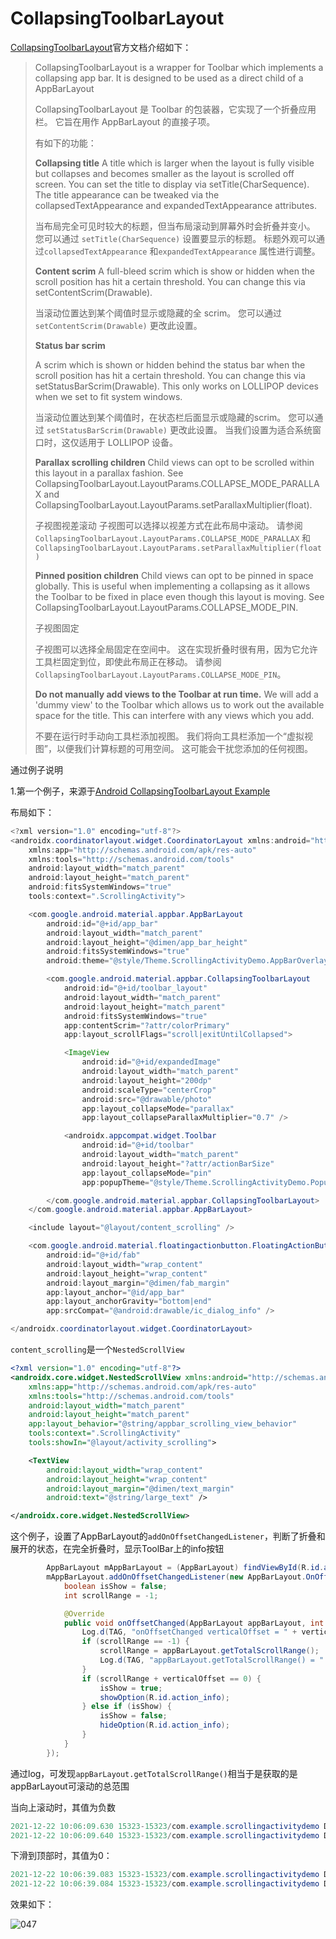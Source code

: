 # CollapsingToolbarLayout

[CollapsingToolbarLayout](https://developer.android.com/reference/com/google/android/material/appbar/CollapsingToolbarLayout)官方文档介绍如下：

> CollapsingToolbarLayout is a wrapper for Toolbar which implements a collapsing app bar. It is designed to be used as a direct child of a AppBarLayout
>
> CollapsingToolbarLayout 是 Toolbar 的包装器，它实现了一个折叠应用栏。 它旨在用作 AppBarLayout 的直接子项。
>
> 有如下的功能：
>
> **Collapsing title**
> A title which is larger when the layout is fully visible but collapses and becomes smaller as the layout is scrolled off screen. You can set the title to display via setTitle(CharSequence). The title appearance can be tweaked via the collapsedTextAppearance and expandedTextAppearance attributes.
>
> 当布局完全可见时较大的标题，但当布局滚动到屏幕外时会折叠并变小。 您可以通过 `setTitle(CharSequence)` 设置要显示的标题。 标题外观可以通过`collapsedTextAppearance` 和`expandedTextAppearance` 属性进行调整。
>
> **Content scrim**
> A full-bleed scrim which is show or hidden when the scroll position has hit a certain threshold. You can change this via setContentScrim(Drawable).
>
> 当滚动位置达到某个阈值时显示或隐藏的全 scrim。 您可以通过 `setContentScrim(Drawable)` 更改此设置。
>
> **Status bar scrim** 
>
> A scrim which is shown or hidden behind the status bar when the scroll position has hit a certain threshold. You can change this via setStatusBarScrim(Drawable). This only works on LOLLIPOP devices when we set to fit system windows.
>
> 当滚动位置达到某个阈值时，在状态栏后面显示或隐藏的scrim。 您可以通过 `setStatusBarScrim(Drawable)` 更改此设置。 当我们设置为适合系统窗口时，这仅适用于 LOLLIPOP 设备。
>
> **Parallax scrolling children**
> Child views can opt to be scrolled within this layout in a parallax fashion. See CollapsingToolbarLayout.LayoutParams.COLLAPSE_MODE_PARALLAX and CollapsingToolbarLayout.LayoutParams.setParallaxMultiplier(float).
>
> 子视图视差滚动
> 子视图可以选择以视差方式在此布局中滚动。 请参阅 `CollapsingToolbarLayout.LayoutParams.COLLAPSE_MODE_PARALLAX` 和 `CollapsingToolbarLayout.LayoutParams.setParallaxMultiplier(float)`
>
> **Pinned position children**
> Child views can opt to be pinned in space globally. This is useful when implementing a collapsing as it allows the Toolbar to be fixed in place even though this layout is moving. See CollapsingToolbarLayout.LayoutParams.COLLAPSE_MODE_PIN.
>
> 子视图固定
>
> 子视图可以选择全局固定在空间中。 这在实现折叠时很有用，因为它允许工具栏固定到位，即使此布局正在移动。 请参阅 `CollapsingToolbarLayout.LayoutParams.COLLAPSE_MODE_PIN`。
>
> **Do not manually add views to the Toolbar at run time.** We will add a 'dummy view' to the Toolbar which allows us to work out the available space for the title. This can interfere with any views which you add.
>
> 不要在运行时手动向工具栏添加视图。 我们将向工具栏添加一个“虚拟视图”，以便我们计算标题的可用空间。 这可能会干扰您添加的任何视图。



通过例子说明

1.第一个例子，来源于[Android CollapsingToolbarLayout Example](https://www.journaldev.com/13927/android-collapsingtoolbarlayout-example)

布局如下：

```java
<?xml version="1.0" encoding="utf-8"?>
<androidx.coordinatorlayout.widget.CoordinatorLayout xmlns:android="http://schemas.android.com/apk/res/android"
    xmlns:app="http://schemas.android.com/apk/res-auto"
    xmlns:tools="http://schemas.android.com/tools"
    android:layout_width="match_parent"
    android:layout_height="match_parent"
    android:fitsSystemWindows="true"
    tools:context=".ScrollingActivity">

    <com.google.android.material.appbar.AppBarLayout
        android:id="@+id/app_bar"
        android:layout_width="match_parent"
        android:layout_height="@dimen/app_bar_height"
        android:fitsSystemWindows="true"
        android:theme="@style/Theme.ScrollingActivityDemo.AppBarOverlay">

        <com.google.android.material.appbar.CollapsingToolbarLayout
            android:id="@+id/toolbar_layout"
            android:layout_width="match_parent"
            android:layout_height="match_parent"
            android:fitsSystemWindows="true"
            app:contentScrim="?attr/colorPrimary"
            app:layout_scrollFlags="scroll|exitUntilCollapsed">

            <ImageView
                android:id="@+id/expandedImage"
                android:layout_width="match_parent"
                android:layout_height="200dp"
                android:scaleType="centerCrop"
                android:src="@drawable/photo"
                app:layout_collapseMode="parallax"
                app:layout_collapseParallaxMultiplier="0.7" />

            <androidx.appcompat.widget.Toolbar
                android:id="@+id/toolbar"
                android:layout_width="match_parent"
                android:layout_height="?attr/actionBarSize"
                app:layout_collapseMode="pin"
                app:popupTheme="@style/Theme.ScrollingActivityDemo.PopupOverlay" />

        </com.google.android.material.appbar.CollapsingToolbarLayout>
    </com.google.android.material.appbar.AppBarLayout>

    <include layout="@layout/content_scrolling" />

    <com.google.android.material.floatingactionbutton.FloatingActionButton
        android:id="@+id/fab"
        android:layout_width="wrap_content"
        android:layout_height="wrap_content"
        android:layout_margin="@dimen/fab_margin"
        app:layout_anchor="@id/app_bar"
        app:layout_anchorGravity="bottom|end"
        app:srcCompat="@android:drawable/ic_dialog_info" />

</androidx.coordinatorlayout.widget.CoordinatorLayout>
```

`content_scrolling`是一个`NestedScrollView`

```xml
<?xml version="1.0" encoding="utf-8"?>
<androidx.core.widget.NestedScrollView xmlns:android="http://schemas.android.com/apk/res/android"
    xmlns:app="http://schemas.android.com/apk/res-auto"
    xmlns:tools="http://schemas.android.com/tools"
    android:layout_width="match_parent"
    android:layout_height="match_parent"
    app:layout_behavior="@string/appbar_scrolling_view_behavior"
    tools:context=".ScrollingActivity"
    tools:showIn="@layout/activity_scrolling">

    <TextView
        android:layout_width="wrap_content"
        android:layout_height="wrap_content"
        android:layout_margin="@dimen/text_margin"
        android:text="@string/large_text" />

</androidx.core.widget.NestedScrollView>
```

这个例子，设置了AppBarLayout的`addOnOffsetChangedListener`，判断了折叠和展开的状态，在完全折叠时，显示ToolBar上的info按钮

```java
        AppBarLayout mAppBarLayout = (AppBarLayout) findViewById(R.id.app_bar);
        mAppBarLayout.addOnOffsetChangedListener(new AppBarLayout.OnOffsetChangedListener() {
            boolean isShow = false;
            int scrollRange = -1;

            @Override
            public void onOffsetChanged(AppBarLayout appBarLayout, int verticalOffset) {
                Log.d(TAG, "onOffsetChanged verticalOffset = " + verticalOffset);
                if (scrollRange == -1) {
                    scrollRange = appBarLayout.getTotalScrollRange();
                    Log.d(TAG, "appBarLayout.getTotalScrollRange() = " + scrollRange);
                }
                if (scrollRange + verticalOffset == 0) {
                    isShow = true;
                    showOption(R.id.action_info);
                } else if (isShow) {
                    isShow = false;
                    hideOption(R.id.action_info);
                }
            }
        });
```

通过log，可发现`appBarLayout.getTotalScrollRange()`相当于是获取的是appBarLayout可滚动的总范围

当向上滚动时，其值为负数

```java
2021-12-22 10:06:09.630 15323-15323/com.example.scrollingactivitydemo D/ScrollingActivity: onOffsetChanged verticalOffset = -258
2021-12-22 10:06:09.640 15323-15323/com.example.scrollingactivitydemo D/ScrollingActivity: onOffsetChanged verticalOffset = -258
```

下滑到顶部时，其值为0：

```java
2021-12-22 10:06:39.083 15323-15323/com.example.scrollingactivitydemo D/ScrollingActivity: onOffsetChanged verticalOffset = -44
2021-12-22 10:06:39.084 15323-15323/com.example.scrollingactivitydemo D/ScrollingActivity: onOffsetChanged verticalOffset = 0
```

效果如下：

![047](https://github.com/winfredzen/Android-Basic/blob/master/UI/images/047.gif)




































